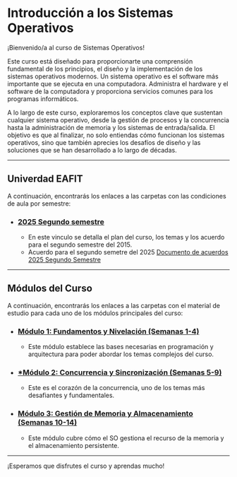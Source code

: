 # Introducción a los Sistemas Operativos

¡Bienvenido/a al curso de Sistemas Operativos!

Este curso está diseñado para proporcionarte una comprensión fundamental de los principios, el diseño y la implementación de los sistemas operativos modernos. Un sistema operativo es el software más importante que se ejecuta en una computadora. Administra el hardware y el software de la computadora y proporciona servicios comunes para los programas informáticos.

A lo largo de este curso, exploraremos los conceptos clave que sustentan cualquier sistema operativo, desde la gestión de procesos y la concurrencia hasta la administración de memoria y los sistemas de entrada/salida. El objetivo es que al finalizar, no solo entiendas cómo funcionan los sistemas operativos, sino que también aprecies los desafíos de diseño y las soluciones que se han desarrollado a lo largo de décadas.

---

## Univerdad EAFIT
A continuación, encontrarás los enlaces a las carpetas con las condiciones de aula por semestre:

* ### [2025 Segundo semestre](./plan_aula/2025/programa.md)
    * En este vinculo se detalla el plan del curso, los temas y los acuerdo para el segundo semestre del 2015.
    * Acuerdo para el segundo semetre del 2025 [Documento de acuerdos 2025 Segundo Semestre](./plan_aula/2025/acuerdos.md)

---

## Módulos del Curso

A continuación, encontrarás los enlaces a las carpetas con el material de estudio para cada uno de los módulos principales del curso:

* ### [Módulo 1: Fundamentos y Nivelación (Semanas 1-4)]((./modulos/1_introduccion))
   * Este módulo establece las bases necesarias en programación y arquitectura para poder abordar los temas complejos del curso. 

* ### [*Módulo 2: Concurrencia y Sincronización (Semanas 5-9)](./modulos/2_concurrencia_sincronizacion)
   * Este es el corazón de la concurrencia, uno de los temas más desafiantes y fundamentales. 

* ### [Módulo 3: Gestión de Memoria y Almacenamiento (Semanas 10-14)](./modulos/3_memoria_almacenamiento)
   * Este módulo cubre cómo el SO gestiona el recurso de la memoria y el almacenamiento persistente.

---

¡Esperamos que disfrutes el curso y aprendas mucho!
